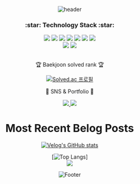 <div align=center>
  
![header](https://capsule-render.vercel.app/api?type=cylinder&color=gradient&height=120&section=header&text=Profile%20Of%20Hanseungjune&render&fontSize=45&animation=scaleIn)
  
</div>



<div align=center>
	<h3>:star: Technology Stack :star:</h3>
</div>
<div align="center">
	<img src="https://img.shields.io/badge/JavaScript-F7DF1E?style=flat&logo=JavaScript&logoColor=white" />
	<img src="https://img.shields.io/badge/React-61DAFB?style=flat&logo=React&logoColor=white" />
	<img src="https://img.shields.io/badge/Vue.js-4FC08D?style=flat&logo=Vue.js&logoColor=white" />
	<img src="https://img.shields.io/badge/CSS3-1572B6?style=flat&logo=CSS3&logoColor=white" />
	<img src="https://img.shields.io/badge/HTML5-E34F26?style=flat&logo=HTML5&logoColor=white" />
	<img src="https://img.shields.io/badge/Bootstrap-7952B3?style=flat&logo=Bootstrap&logoColor=white" />
	<img src="https://img.shields.io/badge/Sass-CC6699?style=flat&logo=Sass&logoColor=white" />
  <br>
	<img src="https://img.shields.io/badge/Python-3776AB?style=flat&logo=Python&logoColor=white" />
	<img src="https://img.shields.io/badge/Django-092E20?style=flat&logo=Django&logoColor=white" />
</div>

<div align="center">
  
<br>
<div align=center>
	<p>🏆 Baekjoon solved rank 🏆</p>
	
[![Solved.ac 프로필](http://mazassumnida.wtf/api/mini/generate_badge?boj=neulbo4289)](https://solved.ac/neulbo4289)
</div>
<div align=center>

<div align=center>
	<p>🎨 SNS & Portfolio 🎨</p>
</div>
<div align=center>
  <a href="https://www.instagram.com/just_chimii/">
		<img src="https://img.shields.io/badge/Instagram-A100FF?style=flat&logo=Instagram&logoColor=white" />
	</a>
	<a href="https://velog.io/@hanseungjune">
		<img src="https://img.shields.io/badge/Velog-4EE3C2?style=flat&logo=Velog&logoColor=white" />
	</a>
</div>  
  
<h1>Most Recent Belog Posts</h1>
  
[![Velog's GitHub stats](https://velog-readme-stats.vercel.app/api?name=hanseungjune)](https://velog.io/@hanseungjune/DAY10-2%EA%B0%9C%EB%B0%9C%EC%9D%BC%EC%A7%80-float-z-index)

</div>

<div align="center">
  
[![Top Langs](https://github-readme-stats.vercel.app/api/top-langs/?username=hanseungjune&layout=compact)]<br>
<img src="https://github-readme-stats.vercel.app/api?username=hanseungjune&show_icons=true">

</div>     
     
<div align="center">

![Footer](https://capsule-render.vercel.app/api?type=transparent&color=gradient&height=100&section=footer&text=The%20End&animation=fadeIn&fontSize=30)
  
</div>
